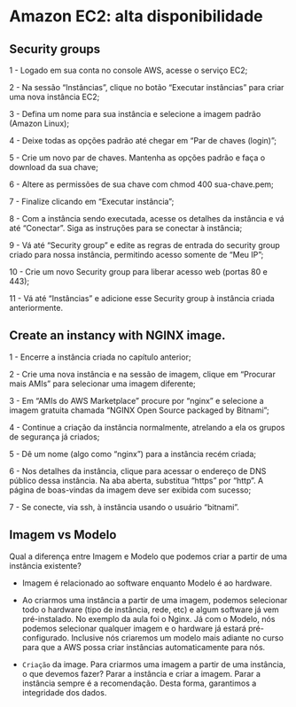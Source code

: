 # Amazon EC2: alta disponibilidade

## Security groups

1 - Logado em sua conta no console AWS, acesse o serviço EC2;

2 - Na sessão “Instâncias”, clique no botão “Executar instâncias” para criar uma nova instância EC2;

3 - Defina um nome para sua instância e selecione a imagem padrão (Amazon Linux);

4 - Deixe todas as opções padrão até chegar em “Par de chaves (login)”;

5 - Crie um novo par de chaves. Mantenha as opções padrão e faça o download da sua chave;

6 - Altere as permissões de sua chave com chmod 400 sua-chave.pem;

7 - Finalize clicando em “Executar instância”;

8 - Com a instância sendo executada, acesse os detalhes da instância e vá até “Conectar”. Siga as instruções para se conectar à instância;

9 - Vá até “Security group” e edite as regras de entrada do security group criado para nossa instância, permitindo acesso somente de “Meu IP”;

10 - Crie um novo Security group para liberar acesso web (portas 80 e 443);

11 - Vá até “Instâncias” e adicione esse Security group à instância criada anteriormente.

## Create an instancy with NGINX image.

1 - Encerre a instância criada no capítulo anterior;

2 - Crie uma nova instância e na sessão de imagem, clique em “Procurar mais AMIs” para selecionar uma imagem diferente;

3 - Em “AMIs do AWS Marketplace” procure por “nginx” e selecione a imagem gratuita chamada “NGINX Open Source packaged by Bitnami”;

4 - Continue a criação da instância normalmente, atrelando a ela os grupos de segurança já criados;

5 - Dê um nome (algo como “nginx”) para a instância recém criada;

6 - Nos detalhes da instância, clique para acessar o endereço de DNS público dessa instância. Na aba aberta, substitua “https” por “http”. A página de boas-vindas da imagem deve ser exibida com sucesso;

7 - Se conecte, via ssh, à instância usando o usuário “bitnami”.

## Imagem vs Modelo

Qual a diferença entre Imagem e Modelo que podemos criar a partir de uma instância existente?

- Imagem é relacionado ao software enquanto Modelo é ao hardware.

- Ao criarmos uma instância a partir de uma imagem, podemos selecionar todo o hardware (tipo de instância, rede, etc) e algum software já vem pré-instalado. No exemplo da aula foi o Nginx. Já com o Modelo, nós podemos selecionar qualquer imagem e o hardware já estará pré-configurado. Inclusive nós criaremos um modelo mais adiante no curso para que a AWS possa criar instâncias automaticamente para nós.

- `Criação` da image. Para criarmos uma imagem a partir de uma instância, o que devemos fazer? Parar a instância e criar a imagem. Parar a instância sempre é a recomendação. Desta forma, garantimos a integridade dos dados.
